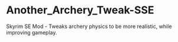 # Another_Archery_Tweak-SSE
 Skyrim SE Mod - Tweaks archery physics to be more realistic, while improving gameplay.
